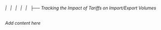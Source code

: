 ###### |   |   |   |   |   ├── Tracking the Impact of Tariffs on Import/Export Volumes

*Add content here*